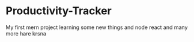 # Productivity-Tracker
My first mern project
learning some new things and node react and many more
hare krsna
